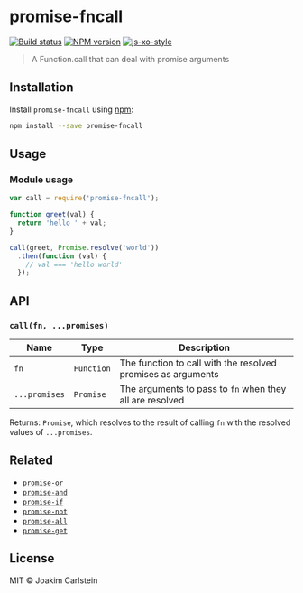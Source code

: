 # promise-fncall

[![Build status][travis-image]][travis-url] [![NPM version][npm-image]][npm-url] [![js-xo-style][codestyle-image]][codestyle-url]

> A Function.call that can deal with promise arguments

## Installation

Install `promise-fncall` using [npm](https://www.npmjs.com/):

```bash
npm install --save promise-fncall
```

## Usage

### Module usage

```javascript
var call = require('promise-fncall');

function greet(val) {
  return 'hello ' + val;
}

call(greet, Promise.resolve('world'))
  .then(function (val) {
    // val === 'hello world'
  });
```

## API

### `call(fn, ...promises)`

| Name | Type | Description |
|------|------|-------------|
| `fn` | `Function`| The function to call with the resolved promises as arguments |
| `...promises` | `Promise`| The arguments to pass to `fn` when they all are resolved |

Returns: `Promise`, which resolves to the result of calling `fn` with the resolved values of `...promises`.

## Related

* [`promise-or`](https://github.com/joakimbeng/promise-or)
* [`promise-and`](https://github.com/joakimbeng/promise-and)
* [`promise-if`](https://github.com/joakimbeng/promise-if)
* [`promise-not`](https://github.com/joakimbeng/promise-not)
* [`promise-all`](https://github.com/joakimbeng/promise-all)
* [`promise-get`](https://github.com/joakimbeng/promise-get)

## License

MIT © Joakim Carlstein

[npm-url]: https://npmjs.org/package/promise-fncall
[npm-image]: https://badge.fury.io/js/promise-fncall.svg
[travis-url]: https://travis-ci.org/joakimbeng/promise-fncall
[travis-image]: https://travis-ci.org/joakimbeng/promise-fncall.svg?branch=master
[codestyle-url]: https://github.com/sindresorhus/xo
[codestyle-image]: https://img.shields.io/badge/code%20style-xo-brightgreen.svg?style=flat
